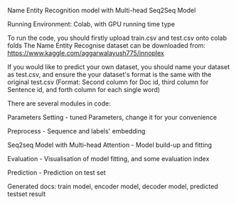 Name Entity Recognition model with Multi-head Seq2Seq Model

Running Environment: Colab, with GPU running time type

To run the code, you should firstly upload train.csv and test.csv onto colab folds
The Name Entity Recognise dataset can be downloaded from:
https://www.kaggle.com/aggarwalayush775/innoplex

If you would like to predict your own dataset, you should name your dataset as test.csv,
and ensure the your dataset's format is the same with the original test.csv
(Format: Second column for Doc id, third column for Sentence id, and forth column for each single word)

There are several modules in code:

  Parameters Setting - tuned Parameters, change it for your convenience

  Preprocess - Sequence and labels' embedding

  Seq2seq Model with Multi-head Attention - Model build-up and fitting

  Evaluation - Visualisation of model fitting, and some evaluation index
  
  Prediction - Prediction on test set

Generated docs: train model, encoder model, decoder model, predicted testset result

